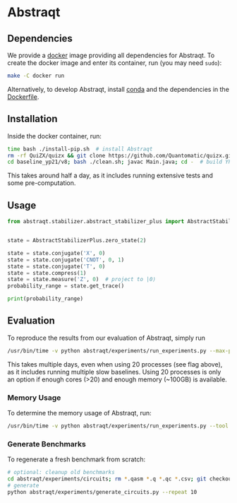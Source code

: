 # Abstraqt

## Dependencies

We provide a [docker](https://docs.docker.com/engine/install/) image providing
all dependencies for Abstraqt. To create the docker image and enter its
container, run (you may need `sudo`):

```bash
make -C docker run
```

Alternatively, to develop Abstraqt, install
[conda](https://conda.io/projects/conda/en/latest/user-guide/install/index.html)
and the dependencies in the [Dockerfile](docker/Dockerfile).

## Installation

Inside the docker container, run:

```bash
time bash ./install-pip.sh  # install Abstraqt
rm -rf QuiZX/quizx && git clone https://github.com/Quantomatic/quizx.git QuiZX/quizx && cd QuiZX/quizx && git checkout 81e9e63 && cd - && make -C QuiZX/wrapper  # build QuiZX
cd baseline_yp21/v8; bash ./clean.sh; javac Main.java; cd -  # build YP21
```

This takes around half a day, as it includes running extensive tests and some
pre-computation.

## Usage

```python
from abstraqt.stabilizer.abstract_stabilizer_plus import AbstractStabilizerPlus


state = AbstractStabilizerPlus.zero_state(2)

state = state.conjugate('X', 0)
state = state.conjugate('CNOT', 0, 1)
state = state.conjugate('T', 0)
state = state.compress(1)
state = state.measure('Z', 0)  # project to |0⟩
probability_range = state.get_trace()

print(probability_range)
```

## Evaluation

To reproduce the results from our evaluation of Abstraqt, simply run

```bash
/usr/bin/time -v python abstraqt/experiments/run_experiments.py --max-processes 1
```

This takes multiple days, even when using 20 processes (see flag above), as it
includes running multiple slow baselines. Using 20 processes is only an option
if enough cores (>20) and enough memory (~100GB) is available.

### Memory Usage

To determine the memory usage of Abstraqt, run:

```bash
/usr/bin/time -v python abstraqt/experiments/run_experiments.py --tool abstraqt
```

### Generate Benchmarks

To regenerate a fresh benchmark from scratch:

```bash
# optional: cleanup old benchmarks
cd abstraqt/experiments/circuits; rm *.qasm *.q *.qc *.csv; git checkout *.qasm *.q *.qc *.csv; cd -; git status
# generate
python abstraqt/experiments/generate_circuits.py --repeat 10
```
